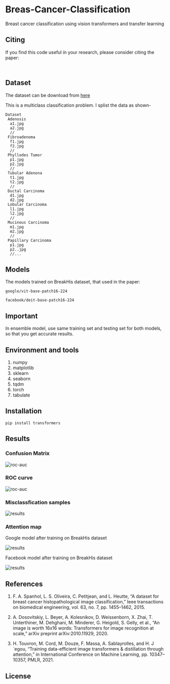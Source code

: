# Breas-Cancer-Classification
Breast cancer classification using vision transformers and transfer learning

## Citing

If you find this code useful in your research, please consider citing the paper:

```


```

## Dataset

The dataset can be download from [here](https://web.inf.ufpr.br/vri/databases/breast-cancer-histopathological-database-breakhis/)

This is a multiclass classification problem. I splist the data as shown-

```
Dataset
 Adenosis 
  a1.jpg
  a2.jpg
  //
 Fibroadenoma 
  f1.jpg
  f2.jpg
  //
 Phyllodes Tumor
  p1.jpg
  p2.jpg
  //
 Tubular Adenona
  t1.jpg
  t2.jpg
  //
 Ductal Carcinoma
  d1.jpg
  d2.jpg
 Lobular Carcinoma
  l1.jpg
  l2.jpg
  //
 Mucinous Carcinoma
  m1.jpg
  m2.jpg
  //
 Papillary Carcinoma
  p1.jpg
  p2..jpg
  //...
```

## Models
The models trained on BreakHis dataset, that used in the paper:

`google/vit-base-patch16-224`

`facebook/deit-base-patch16-224`

## Important 

In ensemble model, use same training set and testing set for both models, so that you get accurate results.

## Environment and tools

1. numpy
2. matplotlib
3. sklearn
4. seaborn
5. tqdm
6. torch
7. tabulate

## Installation

`pip install transformers`

## Results

### Confusion Matrix

![roc-auc](images/confusionMatrix2.png)

### ROC curve

![roc-auc](images/ROC.png)

### Misclassfication samples

![results](images/missClassify2.png)

### Attention map 

Google model after training on BreakHis dataset

![results](images/map1_GModel.png)

Facebook model after training on BreakHis dataset

![results](images/map1_FModel.png)


## References

1. F. A. Spanhol, L. S. Oliveira, C. Petitjean, and L. Heutte, “A dataset for
breast cancer histopathological image classification,” Ieee transactions
on biomedical engineering, vol. 63, no. 7, pp. 1455–1462, 2015.

2. A. Dosovitskiy, L. Beyer, A. Kolesnikov, D. Weissenborn, X. Zhai,
T. Unterthiner, M. Dehghani, M. Minderer, G. Heigold, S. Gelly, et al.,
“An image is worth 16x16 words: Transformers for image recognition
at scale,” arXiv preprint arXiv:2010.11929, 2020.

3. H. Touvron, M. Cord, M. Douze, F. Massa, A. Sablayrolles, and
H. J´egou, “Training data-efficient image transformers & distillation
through attention,” in International Conference on Machine Learning,
pp. 10347–10357, PMLR, 2021.



## License

```

```
